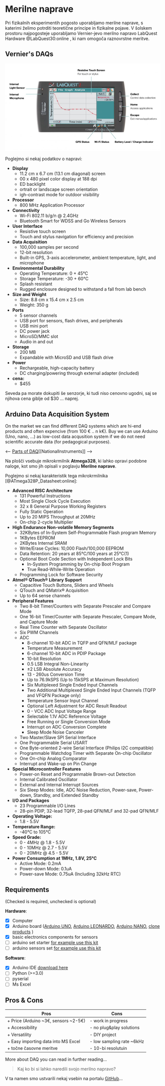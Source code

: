 # Merilne naprave

Pri fizikalnih eksperimentih pogosto uporabljamo merilne naprave, s katerimi želimo potrditi teoretične principe in fizikalne pojave. V šolskem prostoru najpogosteje uporabljamo Vernier-jevo merilno napravo LabQuest Hardware @LabQuest30:online , ki nam omogoča raznovrstne meritve.

## Vernier's DAQs

![Vernier-jeva merilna naprava LabQuest2](./slike/labq2.jpg)

Poglejmo si nekaj podatkov o napravi:

- **Display**
  + 11.2 cm x 6.7 cm (13.1 cm diagonal) screen
  + 00 x 480 pixel color display at 188 dpi
  + ED backlight
  + ortrait or landscape screen orientation
  + igh-contrast mode for outdoor visibility
- **Processor**
  + 800 MHz Application Processor
- **Connectivity**
  + Wi-Fi 802.11 b/g/n @ 2.4GHz
  + Bluetooth Smart for WDSS and Go Wireless Sensors
- **User Interface**
  + Resistive touch screen
  + Touch and stylus navigation for efficiency and precision
- **Data Acquisition**
  + 100,000 samples per second
  + 12-bit resolution
  + Built-in GPS, 3-axis accelerometer, ambient temperature, light, and microphone
- **Environmental Durability**
  + Operating Temperature: 0  + 45°C
  + Storage Temperature: -30  + 60°C
  + Splash resistant
  + Rugged enclosure designed to withstand a fall from lab bench
- **Size and Weight**
  + Size: 8.8 cm x 15.4 cm x 2.5 cm
  + Weight: 350 g
- **Ports**
  + 5 sensor channels
  + USB port for sensors, flash drives, and peripherals
  + USB mini port
  + DC power jack
  + MicroSD/MMC slot
  + Audio in and out
- **Storage**
  + 200 MB
  + Expandable with MicroSD and USB flash drive
- **Power**
  + Rechargeable, high-capacity battery
  + DC charging/powering through external adapter (included)
- **cena:**
  + $455

Seveda pa morate dokupiti še senzorje, ki tudi niso cenovno ugodni, saj se njihova cena giblje od $30 ... naprej.

## Arduino Data Acquisition System

On the market we can find different DAQ systems which are hi-end products and often expencive (from 100 € .. n k€). Buy we can use Arduino (Uno, nano, ...) as low-cost data acqusition system if we do not need scientific accurate data (for pedagogical purposes).

<-- [Parts of DAQ](http://www.ni.com/images/features/us/111201_fg_daq_info_graphic.jpg)[[NationalInstruments]] -->

Na plošči vsebuje mikrokrmilnik **Atmega328**, ki lahko opravi podobne naloge, kot smo jih opisali v poglavju __Merilne naprave__.

Poglejmo si nekaj karakteristik tega mikrokrmilnika [@ATmega328P_Datasheet:online]: 

- **Advanced RISC Architecture**
  + 131 Powerful Instructions
  + Most Single Clock Cycle Execution
  + 32 x 8 General Purpose Working Registers
  + Fully Static Operation
  + Up to 20 MIPS Throughput at 20MHz
  + On-chip 2-cycle Multiplier
- **High Endurance Non-volatile Memory Segments**
  + 32KBytes of In-System Self-Programmable Flash program
Memory
  + 1KBytes EEPROM
  + 2KBytes Internal SRAM
  + Write/Erase Cycles: 10,000 Flash/100,000 EEPROM
  + Data Retention: 20 years at 85°C/100 years at 25°C(1)
  + Optional Boot Code Section with Independent Lock Bits
    - In-System Programming by On-chip Boot Program
    - True Read-While-Write Operation
  + Programming Lock for Software Security
- **Atmel® QTouch® Library Support**
  + Capacitive Touch Buttons, Sliders and Wheels
  + QTouch and QMatrix® Acquisition
  + Up to 64 sense channels
- **Peripheral Features**
  + Two 8-bit Timer/Counters with Separate Prescaler and Compare Mode
  + One 16-bit Timer/Counter with Separate Prescaler, Compare Mode, and Capture Mode
  + Real Time Counter with Separate Oscillator
  + Six PWM Channels
  + ADC
    * 8-channel 10-bit ADC in TQFP and QFN/MLF package
    * Temperature Measurement
    * 6-channel 10-bit ADC in PDIP Package
    * 10-bit Resolution
    * 0.5 LSB Integral Non-Linearity
    * ±2 LSB Absolute Accuracy
    * 13 - 260us Conversion Time
    * Up to 76.9kSPS (Up to 15kSPS at Maximum Resolution)
    * Six Multiplexed Single Ended Input Channels
    * Two Additional Multiplexed Single Ended Input Channels (TQFP and VFQFN Package only)
    * Temperature Sensor Input Channel
    * Optional Left Adjustment for ADC Result Readout
    * 0 - VCC ADC Input Voltage Range
    * Selectable 1.1V ADC Reference Voltage
    * Free Running or Single Conversion Mode
    * Interrupt on ADC Conversion Complete
    * Sleep Mode Noise Canceler
  + Two Master/Slave SPI Serial Interface
  + One Programmable Serial USART
  + One Byte-oriented 2-wire Serial Interface (Philips I2C compatible)
  + Programmable Watchdog Timer with Separate On-chip Oscillator
  + One On-chip Analog Comparator
  + Interrupt and Wake-up on Pin Change
- **Special Microcontroller Features**
  + Power-on Reset and Programmable Brown-out Detection
  + Internal Calibrated Oscillator
  + External and Internal Interrupt Sources
  + Six Sleep Modes: Idle, ADC Noise Reduction, Power-save, Power-down, Standby, and
Extended Standby
- **I/O and Packages**
  + 23 Programmable I/O Lines
  + 28-pin PDIP, 32-lead TQFP, 28-pad QFN/MLF and 32-pad QFN/MLF
- **Operating Voltage:**
  + 1.8 - 5.5V
- **Temperature Range:**
  + -40°C to 105°C
- **Speed Grade:**
  + 0 - 4MHz @ 1.8 - 5.5V
  + 0 - 10MHz @ 2.7 - 5.5V
  + 0 - 20MHz @ 4.5 - 5.5V
- **Power Consumption at 1MHz, 1.8V, 25°C**
  + Active Mode: 0.2mA
  + Power-down Mode: 0.1uA
  + Power-save Mode: 0.75uA (Including 32kHz RTC)

## Requirements

(Checked is required, unchecked is optional)

**Hardware**:

- [x] Computer
- [x] Arduino board ([Arduino UNO](https://store.arduino.cc/arduino-uno-rev3), [Arduino LEONARDO](https://store.arduino.cc/arduino-leonardo-with-headers), [Arduino NANO](https://store.arduino.cc/arduino-nano), [clone products](https://www.aliexpress.com/item/Nano-CH340-ATmega328P-MicroUSB-Compatible-for-Arduino-Nano-V3/32572612009.html?spm=2114.search0104.3.1.34b52b20RGIwod&ws_ab_test=searchweb0_0,searchweb201602_4_10152_10151_10065_10344_10068_10342_10343_10340_10341_10084_10083_10618_10304_10307_10301_5711212_10313_10059_10534_100031_10103_10627_10626_10624_10623_10622_10621_10620_5722413_5711313,searchweb201603_25,ppcSwitch_5&algo_expid=d5f1485f-be15-4f3e-93b6-b3120c7b8ac3-0&algo_pvid=d5f1485f-be15-4f3e-93b6-b3120c7b8ac3&transAbTest=ae803_3&priceBeautifyAB=0) )
- [x] basic electronics components for sensors
- [ ] arduino set starter [for example use this kit](https://www.aliexpress.com/item/The-Best-RFID-Starter-Kits-For-Arduino-Uno-R3-With-Tutorial-Power-Supply-Learning-Kit-US/32623921742.html?spm=2114.10010108.1000013.3.1f3929415iOC4y&traffic_analysisId=recommend_2088_2_90158_iswistore&scm=1007.13339.90158.0&pvid=256e4e8d-3f20-47e9-b3d3-56af5fadcd51&tpp=1)
- [ ] arduino sensors set [for example use this kit](https://www.aliexpress.com/item/37-In-1-Sensor-Kits-For-Arduino-Raspberry-Pi-Beginner-Learning-Sensor-Module-Suit-Ultimate-Top/32851582028.html?spm=2114.search0104.3.29.66a36682D8jqIb&ws_ab_test=searchweb0_0,searchweb201602_4_10152_10151_10065_10344_10068_10342_10343_10340_10341_10084_10083_10618_10304_10307_10301_5711211_10313_10059_10534_100031_10103_10627_10626_10624_10623_10622_5722411_5711315_10621_10620,searchweb201603_25,ppcSwitch_5&algo_expid=4674573e-7df9-4805-bd73-64edd1408ad6-4&algo_pvid=4674573e-7df9-4805-bd73-64edd1408ad6&transAbTest=ae803_3&priceBeautifyAB=0)

**Software**:

- [x] Arduino IDE [download here](https://www.arduino.cc/en/Main/Software)
- [ ] Python (>=3.0)
- [ ] pyserial
- [ ] Ms Excel

## Pros & Cons
| **Pros**                             | **Cons**                  |
|--------------------------------------|---------------------------|
| + Price (Arduino ~3€, sensors ~2-5€) | - work in progress        |
| + Accessibility                      | - no plug&play solutions  |
| + Versatility                        | - DIY project             |
| + Easy importing data into MS Excel  | - low sampling rate ~6kHz |
| + točne časovne meritve              | - 10-bi resolutuin        |

More about DAQ you can read in further reading... 


> Kaj ko bi si lahko naredili svojo merilno napravo?

V ta namen smo ustvarili nekaj vsebin na portalu [GitHub](https://github.com/davidrihtarsic/Arduino-Data-Acquisition-Device)...


